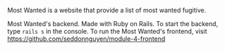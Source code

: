 Most Wanted is a website that provide a list of most wanted fugitive.

Most Wanted's backend. Made with Ruby on Rails. To start the backend, type `rails s` in the console.
To run the Most Wanted's frontend, visit https://github.com/seddonnguyen/module-4-frontend
